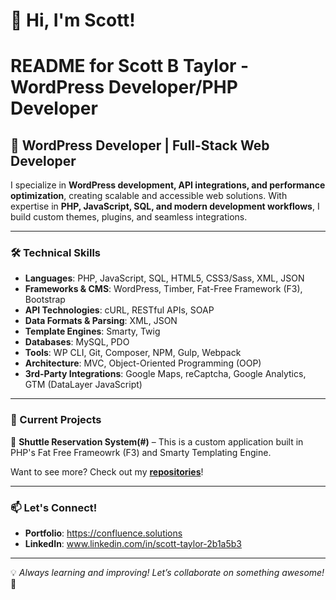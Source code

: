 # 👋 Hi, I'm Scott!

# README for Scott B Taylor - WordPress Developer/PHP Developer

## 🚀 WordPress Developer | Full-Stack Web Developer

I specialize in **WordPress development, API integrations, and performance optimization**, creating scalable and accessible web solutions. With expertise in **PHP, JavaScript, SQL, and modern development workflows**, I build custom themes, plugins, and seamless integrations.

---

### 🛠️ Technical Skills
- **Languages**: PHP, JavaScript, SQL, HTML5, CSS3/Sass, XML, JSON
- **Frameworks & CMS**: WordPress, Timber, Fat-Free Framework (F3), Bootstrap
- **API Technologies**: cURL, RESTful APIs, SOAP
- **Data Formats & Parsing**: XML, JSON
- **Template Engines**: Smarty, Twig
- **Databases**: MySQL, PDO
- **Tools**: WP CLI, Git, Composer, NPM, Gulp, Webpack
- **Architecture**: MVC, Object-Oriented Programming (OOP)
- **3rd-Party Integrations**: Google Maps, reCaptcha, Google Analytics, GTM (DataLayer JavaScript)

---

### 🚧 Current Projects
🔹 **Shuttle Reservation System(#)** – This is a custom application built in PHP's Fat Free Frameowrk (F3) and Smarty Templating Engine.
<!--
🔹 **[Project Name](#)** – [Brief description of the project]  
🔹 **[Project Name](#)** – [Brief description of the project]  
-->

Want to see more? Check out my **[repositories](https://github.com/munts)**!

---

### 📫 Let's Connect!
- **Portfolio**: https://confluence.solutions
- **LinkedIn**: www.linkedin.com/in/scott-taylor-2b1a5b3
<!-- - **GitHub**: [Your GitHub Profile] -->

---

💡 *Always learning and improving! Let’s collaborate on something awesome!* 🚀



<!--
**munts/munts** is a ✨ _special_ ✨ repository because its `README.md` (this file) appears on your GitHub profile.

Here are some ideas to get you started:

- 🔭 I’m currently working on ...
- 🌱 I’m currently learning ...
- 👯 I’m looking to collaborate on ...
- 🤔 I’m looking for help with ...
- 💬 Ask me about ...
- 📫 How to reach me: ...
- 😄 Pronouns: ...
- ⚡ Fun fact: ...
-->
